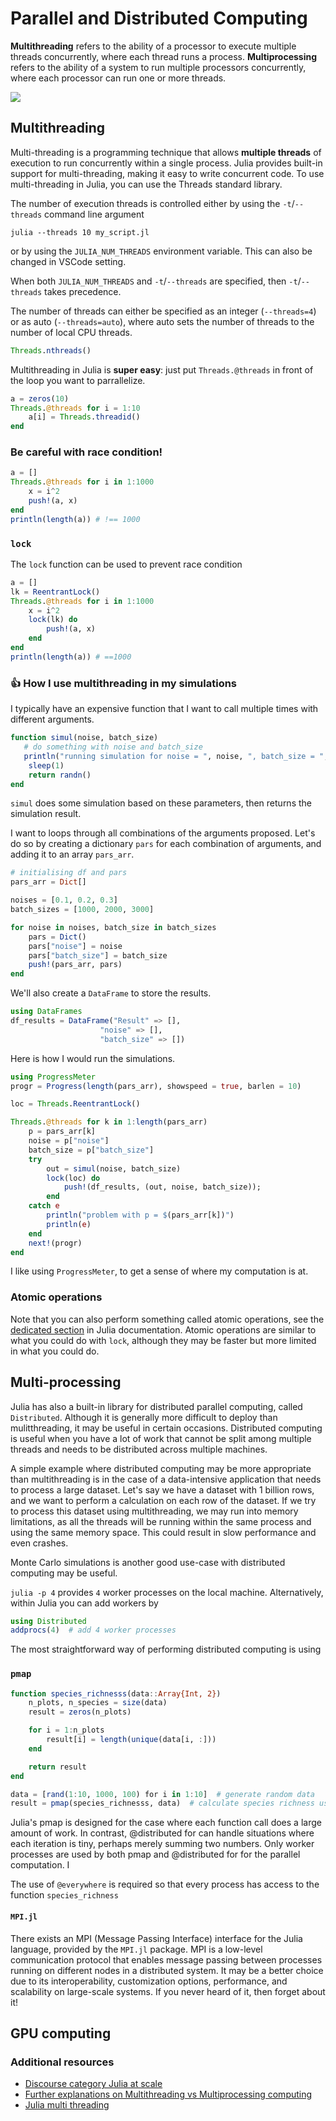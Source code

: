 # Parallel and Distributed Computing

**Multithreading** refers to the ability of a processor to execute multiple threads concurrently, where each thread runs a process. **Multiprocessing** refers to the ability of a system to run multiple processors concurrently, where each processor can run one or more threads.

![](https://miro.medium.com/v2/resize:fit:720/format:webp/1*hZ3guTdmDMXevFiT5Z3VrA.png)

## Multithreading
Multi-threading is a programming technique that allows **multiple threads** of execution to run concurrently within a single process. Julia provides built-in support for multi-threading, making it easy to write concurrent code. To use multi-threading in Julia, you can use the Threads standard library.

The number of execution threads is controlled either by using the `-t`/`--threads` command line argument 

```shell
julia --threads 10 my_script.jl
```

or by using the `JULIA_NUM_THREADS` environment variable. This can also be changed in VSCode setting. 

When both `JULIA_NUM_THREADS` and `-t`/`--threads` are specified, then `-t`/`--threads` takes precedence.

The number of threads can either be specified as an integer (`--threads=4`) or as auto (`--threads=auto`), where auto sets the number of threads to the number of local CPU threads.

```julia
Threads.nthreads()
```

Multithreading in Julia is **super easy**: just put `Threads.@threads` in front of the loop you want to parrallelize.
```julia
a = zeros(10)
Threads.@threads for i = 1:10
    a[i] = Threads.threadid()
end
```

### Be careful with race condition!

```julia
a = []
Threads.@threads for i in 1:1000
    x = i^2
    push!(a, x)
end
println(length(a)) # !== 1000
```
### `lock`

The `lock` function can be used to prevent race condition
```julia
a = []
lk = ReentrantLock()
Threads.@threads for i in 1:1000
    x = i^2
    lock(lk) do
        push!(a, x)
    end
end
println(length(a)) # ==1000
```

### 👍 How I use multithreading in my simulations

I typically have an expensive function that I want to call multiple times with different arguments.

```julia
function simul(noise, batch_size)
   # do something with noise and batch_size
   println("running simulation for noise = ", noise, ", batch_size = ", batch_size)
    sleep(1)
    return randn()
end
```

`simul` does some simulation based on these parameters, then returns the simulation result.

I want to loops through all combinations of the arguments proposed. Let's do so by creating a dictionary `pars` for each combination of arguments, and adding it to an array `pars_arr`.


```julia
# initialising df and pars
pars_arr = Dict[]

noises = [0.1, 0.2, 0.3]
batch_sizes = [1000, 2000, 3000]

for noise in noises, batch_size in batch_sizes
    pars = Dict()
    pars["noise"] = noise
    pars["batch_size"] = batch_size
    push!(pars_arr, pars)
end
```

We'll also create a `DataFrame` to store the results.

```julia
using DataFrames
df_results = DataFrame("Result" => [],
                    "noise" => [],
                    "batch_size" => [])
```

Here is how I would run the simulations.

```julia
using ProgressMeter
progr = Progress(length(pars_arr), showspeed = true, barlen = 10)

loc = Threads.ReentrantLock()

Threads.@threads for k in 1:length(pars_arr)
    p = pars_arr[k]
    noise = p["noise"]
    batch_size = p["batch_size"]
    try
        out = simul(noise, batch_size)
        lock(loc) do
            push!(df_results, (out, noise, batch_size));
        end
    catch e
        println("problem with p = $(pars_arr[k])")
        println(e)
    end
    next!(progr)
end
```

I like using `ProgressMeter`, to get a sense of where my computation is at.

### Atomic operations
Note that you can also perform something called atomic operations, see the [dedicated section](https://docs.julialang.org/en/v1/manual/multi-threading/#Atomic-Operations) in Julia documentation. Atomic operations are similar to what you could do with `lock`, although they may be faster but more limited in what you could do.
## Multi-processing

Julia has also a built-in library for distributed parallel computing, called `Distributed`. Although it is generally more difficult to deploy than mulitthreading, it may be useful in certain occasions.  Distributed computing is useful when you have a lot of work that cannot be split among multiple threads and needs to be distributed across multiple machines.

A simple example where distributed computing may be more appropriate than multithreading is in the case of a data-intensive application that needs to process a large dataset. Let's say we have a dataset with 1 billion rows, and we want to perform a calculation on each row of the dataset. If we try to process this dataset using multithreading, we may run into memory limitations, as all the threads will be running within the same process and using the same memory space. This could result in slow performance and even crashes.

Monte Carlo simulations is another good use-case with distributed computing may be useful.


`julia -p 4` provides `4` worker processes on the local machine. Alternatively, within Julia you can add workers by 
```julia
using Distributed
addprocs(4)  # add 4 worker processes
```

The most straightforward way of performing distributed computing is using
### `pmap`

```julia
function species_richnesss(data::Array{Int, 2})
    n_plots, n_species = size(data)
    result = zeros(n_plots)

    for i = 1:n_plots
        result[i] = length(unique(data[i, :]))
    end

    return result
end

data = [rand(1:10, 1000, 100) for i in 1:10]  # generate random data
result = pmap(species_richnesss, data)  # calculate species richness using 4 worker processes
```

Julia's pmap is designed for the case where each function call does a large amount of work. In contrast, @distributed for can handle situations where each iteration is tiny, perhaps merely summing two numbers. Only worker processes are used by both pmap and @distributed for for the parallel computation. I

The use of `@everywhere` is required so that every process has access to the function `species_richness`

#### `MPI.jl`
There exists an MPI (Message Passing Interface) interface for the Julia language, provided by the `MPI.jl` package. MPI is a low-level communication protocol that enables message passing between processes running on different nodes in a distributed system. It may be a better choice due to its interoperability, customization options, performance, and scalability on large-scale systems. If you never heard of it, then forget about it!


## GPU computing


### Additional resources
- [Discourse category Julia at scale](https://discourse.julialang.org/c/domain/parallel/34)
- [Further explanations on Multithreading vs Multiprocessing computing](https://towardsdatascience.com/multithreading-and-multiprocessing-in-10-minutes-20d9b3c6a867)
- [Julia multi threading](https://docs.julialang.org/en/v1/manual/multi-threading/)
